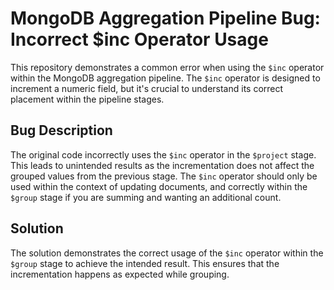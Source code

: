 # MongoDB Aggregation Pipeline Bug: Incorrect $inc Operator Usage
This repository demonstrates a common error when using the `$inc` operator within the MongoDB aggregation pipeline. The `$inc` operator is designed to increment a numeric field, but it's crucial to understand its correct placement within the pipeline stages.

## Bug Description
The original code incorrectly uses the `$inc` operator in the `$project` stage. This leads to unintended results as the incrementation does not affect the grouped values from the previous stage.  The `$inc` operator should only be used within the context of updating documents, and correctly within the `$group` stage if you are summing and wanting an additional count. 

## Solution
The solution demonstrates the correct usage of the `$inc` operator within the `$group` stage to achieve the intended result. This ensures that the incrementation happens as expected while grouping.
